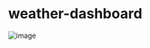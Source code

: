 # weather-dashboard

![image](https://user-images.githubusercontent.com/88730354/143137657-68715687-b353-4bfc-8f91-8a85c82147c5.png)

